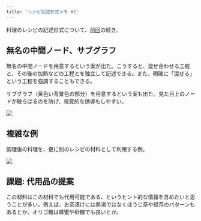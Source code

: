 ```yaml
---
title: 'レシピ記述形式メモ #2'
---
```

料理のレシピの記述形式について、[前回](https://r7kamura.com/articles/2022-05-13-mermaid-recipe-memo)の続き。

無名の中間ノード、サブグラフ
--------------

無名の中間ノードを用意するという案が出た。こうすると、混ぜ合わせる工程と、その後の加熱などの工程とを独立して記述できる。また、明確に「混ぜる」という工程を強調することもできる。

サブグラフ（黄色い背景色の部分）を用意するという案も出た。見た目上のノードが散らばるのを防げ、視覚的な誘導もしやすい。

![](https://lh3.googleusercontent.com/8-7K4U_dvYIQSpP6tpOXDJzPHX2QnVLK3jVJrUY23itqr67WLkWoZAII5aOhSOHKQ2x3lTYBGVHWRER7grW_ZzgyH1-tgP7ufyHzAp3T1mfqnjUscyerY3UoJEbtzMFU7LRiaV40MDnADjFrpFKyAA)

複雑な例
----

調理後の料理を、更に別のレシピの材料として利用する例。

![](https://lh5.googleusercontent.com/xPPYpCUppYvWFnQfLZfeTaIT9RczPlUvzUw98Ovhltczygea94CdNAZrx_7M8bhVtsMSldyAIry9HRHArzy7bMZL2ikvboIbXnAhmi_8wlS0YoFROxGE-3ynHoW-iW7V1ZgWtIyzxU9nYgpUpCpxTg)

課題: 代用品の提案
----------

この材料はこの材料でも代用可能である、というヒント的な情報を含めたいと思うことが多い。例えば、お茶漬けには熱湯ではなくほうじ茶や緑茶のパターンもあるとか、オリゴ糖は蜂蜜や砂糖でも良いとか。
